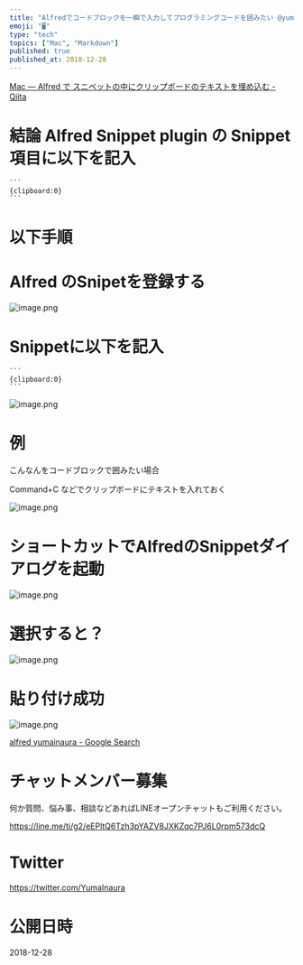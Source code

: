 ```yaml
---
title: "Alfredでコードブロックを一瞬で入力してプログラミングコードを囲みたい @yumainaura #Markdown"
emoji: "🖥"
type: "tech"
topics: ["Mac", "Markdown"]
published: true
published_at: 2018-12-28
---
```


[Mac — Alfred で スニペットの中にクリップボードのテキストを埋め込む - Qiita](https://qiita.com/YumaInaura/items/718935838ac3130346f1)

# 結論 Alfred Snippet plugin の Snippet項目に以下を記入

    ```
    {clipboard:0}
    ```

# 以下手順

# Alfred のSnipetを登録する

![image.png](https://qiita-image-store.s3.amazonaws.com/0/89618/6f764e45-0255-1771-8122-7c466d15b410.png)

# Snippetに以下を記入

    ```
    {clipboard:0}
    ```



![image.png](https://qiita-image-store.s3.amazonaws.com/0/89618/8b8ddfd3-0260-1300-b842-7b5f677218a6.png)

# 例

こんなんをコードブロックで囲みたい場合

Command+C などでクリップボードにテキストを入れておく

![image.png](https://qiita-image-store.s3.amazonaws.com/0/89618/adabf36d-18c7-bb28-ef3f-e51af6f9b935.png)

# ショートカットでAlfredのSnippetダイアログを起動

![image.png](https://qiita-image-store.s3.amazonaws.com/0/89618/33150cd8-5bf7-b00b-41e7-ea0e777e5011.png)



# 選択すると？

![image.png](https://qiita-image-store.s3.amazonaws.com/0/89618/1ae57ec8-edab-d300-bfd3-dead67584347.png)

# 貼り付け成功

![image.png](https://qiita-image-store.s3.amazonaws.com/0/89618/6b9449cc-1c4c-531c-fbec-cbd9cc230eec.png)

[alfred yumainaura - Google Search](https://www.google.com/search?q=alfred+yumainaura&oq=alfred+yumainaura&aqs=chrome.0.69i59j69i61j69i57j69i60.2131j0j7&sourceid=chrome&ie=UTF-8)









<!-- Update From Qiita API -->

# チャットメンバー募集


何か質問、悩み事、相談などあればLINEオープンチャットもご利用ください。

https://line.me/ti/g2/eEPltQ6Tzh3pYAZV8JXKZqc7PJ6L0rpm573dcQ





# Twitter


https://twitter.com/YumaInaura


<!-- Update From Qiita API -->



# 公開日時

2018-12-28
